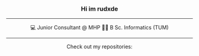 <div align="center">
    <h3>
        Hi im rudxde
    </h3>
</div>

---

<p align="center">
    <!--💻 dev @  </br>-->
    💻 Junior Consultant @ MHP  
    👨‍🎓 B Sc. Informatics (TUM)
</p>

---

<p align="center">
    Check out my repositories:
</p>
